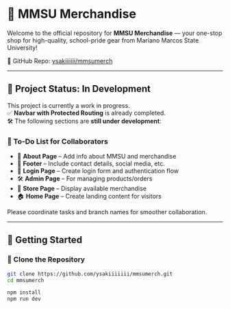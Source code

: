 # 🧢 MMSU Merchandise

Welcome to the official repository for **MMSU Merchandise** — your one-stop shop for high-quality, school-pride gear from Mariano Marcos State University!

🔗 GitHub Repo: [ysakiiiiiii/mmsumerch](https://github.com/ysakiiiiiii/mmsumerch.git)

---

## 🚧 Project Status: In Development

This project is currently a work in progress.  
✅ **Navbar with Protected Routing** is already completed.  
🛠️ The following sections are **still under development**:

### 🔧 To-Do List for Collaborators

- 📄 **About Page** – Add info about MMSU and merchandise  
- 📜 **Footer** – Include contact details, social media, etc.  
- 🔐 **Login Page** – Create login form and authentication flow  
- 🛠️ **Admin Page** – For managing products/orders  
- 🏪 **Store Page** – Display available merchandise  
- 🏠 **Home Page** – Create landing content for visitors  

Please coordinate tasks and branch names for smoother collaboration.

---

## 🧪 Getting Started

### 📁 Clone the Repository
```bash
git clone https://github.com/ysakiiiiiii/mmsumerch.git
cd mmsumerch

npm install
npm run dev
